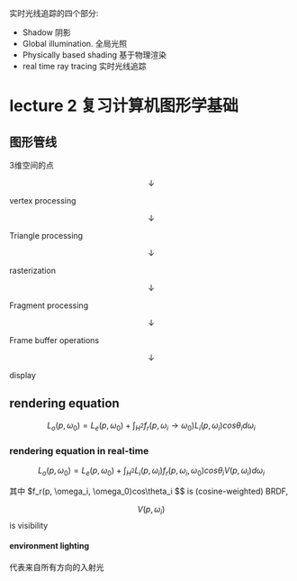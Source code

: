 实时光线追踪的四个部分: 

- Shadow   阴影
- Global illumination. 全局光照
- Physically based shading 基于物理渲染
- real time ray tracing 实时光线追踪



# lecture 2 复习计算机图形学基础

## 图形管线

3维空间的点

$$\downarrow$$

vertex processing

$$\downarrow$$

Triangle processing

$$\downarrow$$

rasterization

$$\downarrow$$

Fragment processing

$$\downarrow$$

Frame buffer operations

$$\downarrow$$

display



## rendering equation

$$
L_o(p, \omega_0) = L_e(p, \omega_0) + \int_{H^2}f_r(p, \omega_i \rightarrow \omega_0)L_i(p, \omega_i)cos\theta_id\omega_i
$$

### rendering equation in real-time

$$
L_o(p, \omega_0) = L_e(p, \omega_0) + \int_{H^2}L_i(p, \omega_i)f_r(p, \omega_i, \omega_0)cos\theta_i V(p, \omega_i)d\omega_i
$$



其中 $f_r(p, \omega_i, \omega_0)cos\theta_i $$ is (cosine-weighted) BRDF,

$$V(p, \omega_i)$$ is visibility



#### environment lighting

代表来自所有方向的入射光
